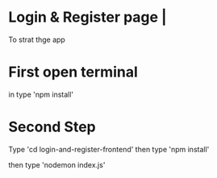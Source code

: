# Login & Register page |

To strat thge app 

# First open terminal 
in type 'npm install'

# Second Step
Type 'cd login-and-register-frontend'
then type 'npm install'

then type 'nodemon index.js'
